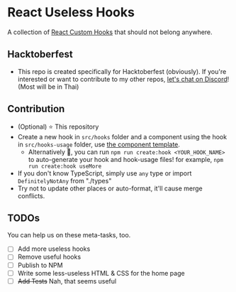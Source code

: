 # React Useless Hooks

A collection of [React Custom Hooks](https://reactjs.org/docs/hooks-custom.html) that should not belong anywhere.

## Hacktoberfest

- This repo is created specifically for Hacktoberfest (obviously). If you're interested or want to contribute to my other repos, [let's chat on Discord](https://discord.gg/BWAWegK2pS)! (Most will be in Thai)

## Contribution

- (Optional) ⭐️ This repository
- Create a new hook in `src/hooks` folder and a component using the hook in `src/hooks-usage` folder, use [the component template](./src/hooks-usage/_TEMPLATE.tsx).
  - Alternatively 🎉, you can run `npm run create:hook <YOUR_HOOK_NAME>` to auto-generate your hook and hook-usage files! for example, `npm run create:hook useMore`
- If you don't know TypeScript, simply use `any` type or import `DefinitelyNotAny` from "./types"
- Try not to update other places or auto-format, it'll cause merge conflicts.

## TODOs

You can help us on these meta-tasks, too.

- [ ] Add more useless hooks
- [ ] Remove useful hooks
- [ ] Publish to NPM
- [ ] Write some less-useless HTML & CSS for the home page
- [ ] ~~Add Tests~~ Nah, that seems useful
